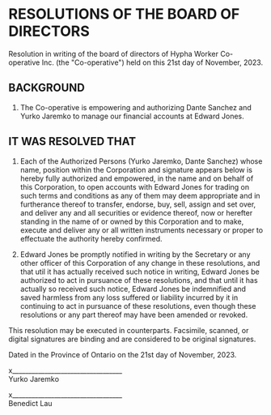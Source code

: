 # RESOLUTIONS OF THE BOARD OF DIRECTORS
Resolution in writing of the board of directors of Hypha Worker Co-operative Inc. (the "Co-operative") held on this 21st day of November, 2023.

## BACKGROUND
1. The Co-operative is empowering and authorizing Dante Sanchez and Yurko Jaremkο to manage our financial accounts at Edward Jones.

## IT WAS RESOLVED THAT
1. Each of the Authorized Persons (Yurko Jaremkο, Dante Sanchez) whose name, position within the Corporation and signature appears below is hereby fully authorized and empowered, in the name and on behalf of this Corporation, to open accounts with Edward Jones for trading on such terms and conditions as any of them may deem appropriate and in furtherance thereof to transfer, endorse, buy, sell, assign and set over, and deliver any and all securities or evidence thereof, now or herefter standing in the name of or owned by this Corporation and to make, execute and deliver any or all written instruments necessary or proper to effectuate the authority hereby confirmed.

2. Edward Jones be promptly notified in writing by the Secretary or any other officer of this Corporation of any change in these resolutions, and that util it has actually received such notice in writing, Edward Jones be authorized to act in pursuance of these resolutions, and that until it has actually so received such notice, Edward Jones be indemnified and saved harmless from any loss suffered or liability incurred by it in continuing to act in pursuance of these resolutions, even though these resolutions or any part thereof may have been amended or revoked.

This resolution may be executed in counterparts. Facsimile, scanned, or digital signatures are binding and are considered to be original signatures.

Dated in the Province of Ontario on the 21st day of November, 2023.



x__________________________________  
Yurko Jaremkο

x__________________________________  
Benedict Lau

